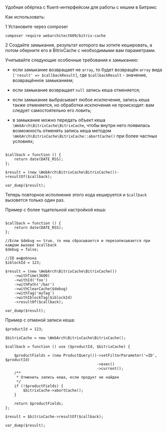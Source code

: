Удобная обёртка с fluent-интерфейсом для работы с кешем в Битрикс

Как использовать:

1 Установите через composer

`composer require webarchitect609/bitrix-cache`

2 Создайте замыкание, результат которого вы хотите кешировать, а потом оберните его в BitrixCache 
с необходимыми вам параметрами.  

Учитывайте следующие особенные требования к замыканию: 
  - eсли замыкание возвращает не `array`, то будет возвращён `array` вида `['result' => $callbackResult]`, 
  где `$callbackResult` - значение, возвращённое замыканием;
    
  - если замыкание возвращает `null` запись кеша отменяется;
  
  - если замыкание выбрасывает любое исключение, запись кеша также отменяется, 
  но обработки исключения не происходит: вам следует самостоятельно его ловить;
  
  - в замыкание можно передать объект кеша `\WebArch\BitrixCache\BitrixCache`, 
  чтобы внутри него появилась возможность отменять запись кеша методом 
  `\WebArch\BitrixCache\BitrixCache::abortCache()` при более частных условиях;
  

```

$callback = function () {
    return date(DATE_RSS);
};

$result = (new \WebArch\BitrixCache\BitrixCache())->resultOf($callback);

var_dump($result);

```

Теперь повторное исполнение этого кода кешируется и `$callback` вызовется только один раз. 

Пример с более тщательной настройкой кеша: 

```

$callback = function () {
    return date(DATE_RSS);
};

//Если $debug == true, то кеш сбрасывается и перезаписывается при каждом вызове $callback
$debug = false;

//ID инфоблока
$iblockId = 123;

$result = (new \WebArch\BitrixCache\BitrixCache())
    ->withTime(3600)
    ->withId('foo')
    ->withPath('/bar')
    ->withClearCache($debug)
    ->withTag('myTag')
    ->withIblockTag($iblockId)
    ->resultOf($callback);

var_dump($result);

```

Пример с отменой записи кеша: 

```
$productId = 123;

$bitrixCache = new \WebArch\BitrixCache\BitrixCache();

$callback = function () use ($productId, $bitrixCache) {

    $productFields = (new ProductQuery())->setFilterParameter('=ID', $productId)
                                         ->exec()
                                         ->current();
    /**
     * Отменить запись кеша, если продукт не найден
     */
    if (!$productFields) {
        $bitrixCache->abortCache();
    }

    return $productFields;
};

$result = $bitrixCache->resultOf($callback);

var_dump($result);

```
